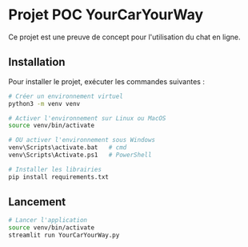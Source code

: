 # Projet POC YourCarYourWay

Ce projet est une preuve de concept pour l'utilisation du chat en ligne.

## Installation

Pour installer le projet, exécuter les commandes suivantes :

```bash
# Créer un environnement virtuel
python3 -m venv venv

# Activer l'environnement sur Linux ou MacOS
source venv/bin/activate

# OU activer l'environnement sous Windows
venv\Scripts\activate.bat   # cmd
venv\Scripts\Activate.ps1   # PowerShell

# Installer les librairies
pip install requirements.txt
```

## Lancement

```bash
# Lancer l'application
source venv/bin/activate
streamlit run YourCarYourWay.py
```
